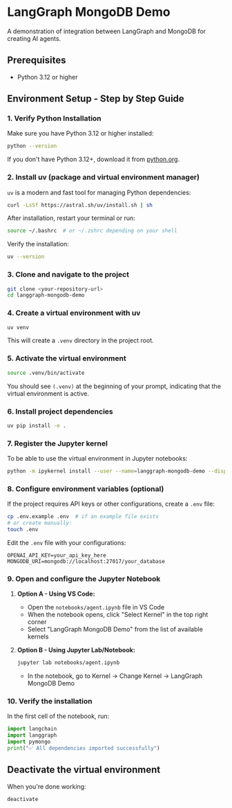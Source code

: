 # LangGraph MongoDB Demo

A demonstration of integration between LangGraph and MongoDB for creating AI agents.

## Prerequisites

- Python 3.12 or higher

## Environment Setup - Step by Step Guide

### 1. Verify Python Installation
Make sure you have Python 3.12 or higher installed:

```bash
python --version
```

If you don't have Python 3.12+, download it from [python.org](https://www.python.org/downloads/).

### 2. Install uv (package and virtual environment manager)

`uv` is a modern and fast tool for managing Python dependencies:

```bash
curl -LsSf https://astral.sh/uv/install.sh | sh
```

After installation, restart your terminal or run:

```bash
source ~/.bashrc  # or ~/.zshrc depending on your shell
```

Verify the installation:

```bash
uv --version
```

### 3. Clone and navigate to the project

```bash
git clone <your-repository-url>
cd langgraph-mongodb-demo
```

### 4. Create a virtual environment with uv

```bash
uv venv
```

This will create a `.venv` directory in the project root.

### 5. Activate the virtual environment

```bash
source .venv/bin/activate
```

You should see `(.venv)` at the beginning of your prompt, indicating that the virtual environment is active.

### 6. Install project dependencies

```bash
uv pip install -e .
```

### 7. Register the Jupyter kernel

To be able to use the virtual environment in Jupyter notebooks:

```bash
python -m ipykernel install --user --name=langgraph-mongodb-demo --display-name="LangGraph MongoDB Demo"
```

### 8. Configure environment variables (optional)

If the project requires API keys or other configurations, create a `.env` file:

```bash
cp .env.example .env  # if an example file exists
# or create manually:
touch .env
```

Edit the `.env` file with your configurations:

```
OPENAI_API_KEY=your_api_key_here
MONGODB_URI=mongodb://localhost:27017/your_database
```

### 9. Open and configure the Jupyter Notebook

1. **Option A - Using VS Code:**
   - Open the `notebooks/agent.ipynb` file in VS Code
   - When the notebook opens, click "Select Kernel" in the top right corner
   - Select "LangGraph MongoDB Demo" from the list of available kernels

2. **Option B - Using Jupyter Lab/Notebook:**
   ```bash
   jupyter lab notebooks/agent.ipynb
   ```
   - In the notebook, go to Kernel → Change Kernel → LangGraph MongoDB Demo

### 10. Verify the installation

In the first cell of the notebook, run:

```python
import langchain
import langgraph
import pymongo
print("✅ All dependencies imported successfully")
```

## Deactivate the virtual environment

When you're done working:

```bash
deactivate
```